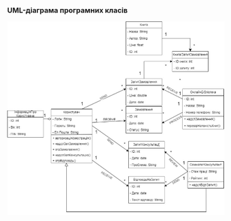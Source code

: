### UML-діаграма програмних класів
![UML-ProgramClasses](/2-SoftwareDesign/2.5-UMLProgramClasses/UMLProgramClasses-Andrienko.jpg)
